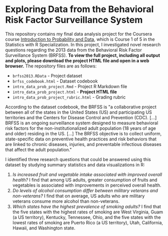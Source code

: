# Exploring Data from the Behavioral Risk Factor Surveillance System

This repository contains my final data analysis project for the Coursera course [Introduction to Probability and Data](https://www.coursera.org/learn/probability-intro), which is Course 1 of 5 in the Statistics with R Specialization. In this project, I investigated novel research questions regarding the 2013 data from the Behavioral Risk Factor Surveillance System (BRFSS). **To view the full project, including all output and plots, please download the project HTML file and open in a web browser.** The repository files are as follows:

* `brfss2013.RData` - Project dataset
* `brfss_codebook.html` - Dataset codebook
* `intro_data_prob_project.Rmd` - Project R Markdown file
* `intro_data_prob_project.html` - **Project HTML file**
* `intro_data_prob_project_rubric.html` - Grading rubric

According to the dataset codebook, the BRFSS is "a collaborative project between all of the states in the United States (US) and participating US territories and the Centers for Disease Control and Prevention (CDC). [...] BRFSS is an ongoing surveillance system designed to measure behavioral risk factors for the non-institutionalized adult population (18 years of age and older) residing in the US. [...] The BRFSS objective is to collect uniform, state-specific data on preventive health practices and risk behaviors that are linked to chronic diseases, injuries, and preventable infectious diseases that affect the adult population."

I identified three research questions that could be answered using this dataset by studying summary statistics and data visualizations in R:

1. *Is increased fruit and vegetable intake associated with improved overall health?* I find that among US adults, greater consumption of fruits and vegetables is associated with improvements in perceived overall health.
2. *Do levels of alcohol consumption differ between military veterans and non-veterans?* I find that on average, US adults who are military veterans consume more alcohol than non-veterans.
3. *Which states have the highest prevalence of smoking adults?* I find that the five states with the highest rates of smoking are West Virginia, Guam (a US territory), Kentucky, Tennessee, Ohio, and the five states with the lowest rates of smoking are Puerto Rico (a US territory), Utah, California, Hawaii, and Washington state.
